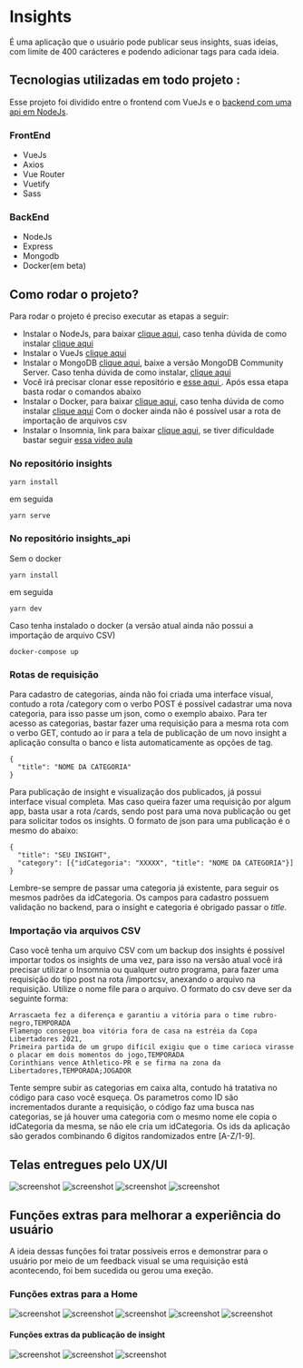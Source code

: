# Insights 

É uma aplicação que o usuário pode publicar seus insights, suas ideias, com limite de 400 carácteres e podendo adicionar tags para cada ideia.

## Tecnologias utilizadas em todo projeto :
Esse projeto foi dividido entre o frontend com VueJs e o <a href="https://github.com/dFrance/insights_api">backend com uma api em NodeJs</a>.
### FrontEnd
<ul>
  <li>VueJs</li>
  <li>Axios</li>
  <li>Vue Router</li>
  <li>Vuetify</li>
  <li>Sass</li>
  </ul>

### BackEnd
<ul>
  <li>NodeJs</li>
  <li>Express</li>
  <li>Mongodb</li>
  <li>Docker(em beta)</li>
</ul>

## Como rodar o projeto?

Para rodar o projeto é preciso executar as etapas a seguir:
<ul>
  <li>Instalar o NodeJs, para baixar <a href="https://nodejs.org/en/download/">clique aqui</a>, caso tenha dúvida de como instalar <a href="https://www.youtube.com/watch?v=HV3gGblB2G4">clique aqui</a></li>
  <li>Instalar o VueJs <a href="https://www.youtube.com/watch?v=CpzqAzlpq-o">clique aqui</a></li>
  <li>Instalar o MongoDB <a href="https://www.mongodb.com/try/download/community">clique aqui</a>, baixe a versão MongoDB Community Server. Caso tenha dúvida de como instalar, <a href="https://www.youtube.com/watch?v=r6QM1NTzkTI">clique aqui</a></li>
  <li>Você irá precisar clonar esse repositório e <a href=> esse aqui </a>. Após essa etapa basta rodar o comandos abaixo </li>
  <li>Instalar o Docker, para baixar <a href="https://www.docker.com/products/docker-desktop">clique aqui</a>, caso tenha dúvida de como instalar <a href="https://www.youtube.com/watch?v=sYsIoWtS5LY">clique aqui</a> Com o docker ainda não é possível usar a rota de importação de arquivos csv</li>
  <li>Instalar o Insomnia, link para baixar <a href="https://insomnia.rest/download">clique aqui</a>, se tiver dificuldade bastar seguir <a href="https://www.youtube.com/watch?v=sKAbNbMy7vY">essa video aula</a></li>
</ul>

### No repositório insights
```
yarn install
```
em seguida
```
yarn serve 
```
### No repositório insights_api
Sem o docker
```
yarn install
```
em seguida
```
yarn dev
```
Caso tenha instalado o docker (a versão atual ainda não possui a importação de arquivo CSV)
```
docker-compose up
```
### Rotas de requisição
Para cadastro de categorias, ainda não foi criada uma interface visual, contudo a rota /category com o verbo POST é possível cadastrar uma nova categoria, para isso passe um json, como o exemplo abaixo. Para ter acesso as categorias, bastar fazer uma requisição para a mesma rota com o verbo GET, contudo ao ir para a tela de publicação de um novo insight a aplicação consulta o banco e lista automaticamente as opções de tag. 
```
{
  "title": "NOME DA CATEGORIA"
}
```
Para publicação de insight e visualização dos publicados, já possui interface visual completa. Mas caso queira fazer uma requisição por algum app, basta usar a rota /cards, sendo post para uma nova publicação ou get para solicitar todos os insights. O formato de json para uma publicação é o mesmo do abaixo:
```
{
  "title": "SEU INSIGHT",
  "category": [{"idCategoria": "XXXXX", "title": "NOME DA CATEGORIA"}]
}
```
Lembre-se sempre de passar uma categoria já existente, para seguir os mesmos padrões da idCategoria. Os campos para cadastro possuem validação no backend, para o insight e categoria é obrigado passar o <i>title</i>.
### Importação via arquivos CSV
Caso você tenha um arquivo CSV com um backup dos insights é possível importar todos os insights de uma vez, para isso na versão atual você irá precisar utilizar o Insomnia ou qualquer outro programa, para fazer uma requisição do tipo post na rota /importcsv, anexando o arquivo na requisição. Utilize o nome file para o arquivo. O formato do csv deve ser da seguinte forma:
```
Arrascaeta fez a diferença e garantiu a vitória para o time rubro-negro,TEMPORADA
Flamengo consegue boa vitória fora de casa na estréia da Copa Libertadores 2021,
Primeira partida de um grupo difícil exigiu que o time carioca virasse o placar em dois momentos do jogo,TEMPORADA
Corinthians vence Athletico-PR e se firma na zona da Libertadores,TEMPORADA;JOGADOR
```
Tente sempre subir as categorias em caixa alta, contudo há tratativa no código para caso você esqueça. Os parametros como ID são incrementados durante a requisição, o código faz uma busca nas categorias, se já houver uma categoria com o mesmo nome ele copia o idCategoria da mesma, se não ele cria um idCategoria. Os ids da aplicação são gerados combinando 6 dígitos randomizados entre [A-Z/1-9].

## Telas entregues pelo UX/UI

![screenshot](https://github.com/dFrance/insights/blob/master/assets_readme/home.png)
![screenshot](https://github.com/dFrance/insights/blob/master/assets_readme/new-insight.png)
![screenshot](https://github.com/dFrance/insights/blob/master/assets_readme/select-category.png)
![screenshot](https://github.com/dFrance/insights/blob/master/assets_readme/selected-category.png)


## Funções extras para melhorar a experiência do usuário
A ideia dessas funções foi tratar possíveis erros e demonstrar para o usuário por meio de um feedback visual se uma requisição está acontecendo, foi bem sucedida ou gerou uma exeção.

### Funções extras para a Home

![screenshot](https://github.com/dFrance/insights/blob/master/assets_readme/home-dont-publish-insight.png)
![screenshot](https://github.com/dFrance/insights/blob/master/assets_readme/feedback-request-connection.png)
![screenshot](https://github.com/dFrance/insights/blob/master/assets_readme/home-loading-page.png)
![screenshot](https://github.com/dFrance/insights/blob/master/assets_readme/home-dont-exist-insight.png)
![screenshot](https://github.com/dFrance/insights/blob/master/assets_readme/home-error-request.png)

#### Funções extras da publicação de insight

![screenshot](https://github.com/dFrance/insights/blob/master/assets_readme/publish-insight-feedback-success.png)
![screenshot](https://github.com/dFrance/insights/blob/master/assets_readme/publish-insight-feedback-error.png)
![screenshot](https://github.com/dFrance/insights/blob/master/assets_readme/publish-insight-loading.png)

